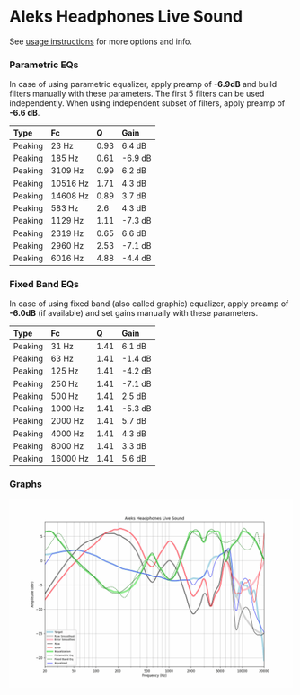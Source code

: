 # Aleks Headphones Live Sound
See [usage instructions](https://github.com/jaakkopasanen/AutoEq#usage) for more options and info.

### Parametric EQs
In case of using parametric equalizer, apply preamp of **-6.9dB** and build filters manually
with these parameters. The first 5 filters can be used independently.
When using independent subset of filters, apply preamp of **-6.6 dB**.

| Type    | Fc       |    Q | Gain    |
|:--------|:---------|:-----|:--------|
| Peaking | 23 Hz    | 0.93 | 6.4 dB  |
| Peaking | 185 Hz   | 0.61 | -6.9 dB |
| Peaking | 3109 Hz  | 0.99 | 6.2 dB  |
| Peaking | 10516 Hz | 1.71 | 4.3 dB  |
| Peaking | 14608 Hz | 0.89 | 3.7 dB  |
| Peaking | 583 Hz   | 2.6  | 4.3 dB  |
| Peaking | 1129 Hz  | 1.11 | -7.3 dB |
| Peaking | 2319 Hz  | 0.65 | 6.6 dB  |
| Peaking | 2960 Hz  | 2.53 | -7.1 dB |
| Peaking | 6016 Hz  | 4.88 | -4.4 dB |

### Fixed Band EQs
In case of using fixed band (also called graphic) equalizer, apply preamp of **-6.0dB**
(if available) and set gains manually with these parameters.

| Type    | Fc       |    Q | Gain    |
|:--------|:---------|:-----|:--------|
| Peaking | 31 Hz    | 1.41 | 6.1 dB  |
| Peaking | 63 Hz    | 1.41 | -1.4 dB |
| Peaking | 125 Hz   | 1.41 | -4.2 dB |
| Peaking | 250 Hz   | 1.41 | -7.1 dB |
| Peaking | 500 Hz   | 1.41 | 2.5 dB  |
| Peaking | 1000 Hz  | 1.41 | -5.3 dB |
| Peaking | 2000 Hz  | 1.41 | 5.7 dB  |
| Peaking | 4000 Hz  | 1.41 | 4.3 dB  |
| Peaking | 8000 Hz  | 1.41 | 3.3 dB  |
| Peaking | 16000 Hz | 1.41 | 5.6 dB  |

### Graphs
![](./Aleks%20Headphones%20Live%20Sound.png)